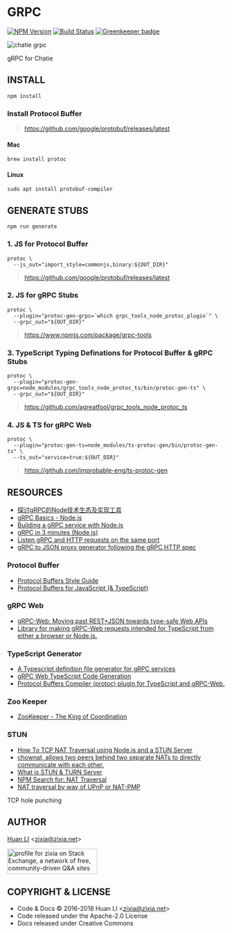 # GRPC

[![NPM Version](https://badge.fury.io/js/%40chatie%2Fgrpc.svg)](https://www.npmjs.com/package/@chatie/grpc)
[![Build Status](https://travis-ci.com/Chatie/grpc.svg?branch=master)](https://travis-ci.com/Chatie/grpc)
[![Greenkeeper badge](https://badges.greenkeeper.io/Chatie/grpc.svg)](https://greenkeeper.io/)

![chatie grpc](https://chatie.io/grpc/images/grpc.png)

gRPC for Chatie

## INSTALL

```shell
npm install
```

### Install Protocol Buffer

> <https://github.com/google/protobuf/releases/latest>

#### Mac

```shell
brew install protoc
```

#### Linux

```shell
sudo apt install protobuf-compiler
```

## GENERATE STUBS

```shell
npm run generate
```

### 1. JS for Protocol Buffer

```shell
protoc \
  --js_out="import_style=commonjs,binary:${OUT_DIR}"
```

> <https://github.com/google/protobuf/releases/latest>

### 2. JS for gRPC Stubs

```shell
protoc \
  --plugin="protoc-gen-grpc=`which grpc_tools_node_protoc_plugin`" \
  --grpc_out="${OUT_DIR}"
```

> <https://www.npmjs.com/package/grpc-tools>

### 3. TypeScript Typing Definations for Protocol Buffer & gRPC Stubs

```shell
protoc \
  --plugin="protoc-gen-grpc=node_modules/grpc_tools_node_protoc_ts/bin/protoc-gen-ts" \
  --grpc_out="${OUT_DIR}"
```

> <https://github.com/agreatfool/grpc_tools_node_protoc_ts>

### 4. JS & TS for gRPC Web

```shell
protoc \
  --plugin="protoc-gen-ts=node_modules/ts-protoc-gen/bin/protoc-gen-ts" \
  --ts_out="service=true:${OUT_DIR}"
```

> <https://github.com/improbable-eng/ts-protoc-gen>

## RESOURCES

* [探讨gRPC的Node技术生态及实现工具](https://xenojoshua.com/2018/02/grpc-node-ecosystem/)
* [gRPC Basics - Node.js](https://grpc.io/docs/tutorials/basic/node.html)
* [Building a gRPC service with Node.js](https://codelabs.developers.google.com/codelabs/cloud-grpc/)
* [gRPC in 3 minutes (Node.js)](https://github.com/grpc/grpc/tree/master/examples/node)
* [Listen gRPC and HTTP requests on the same port](https://medium.com/@drgarcia1986/listen-grpc-and-http-requests-on-the-same-port-263c40cb45ff)
* [gRPC to JSON proxy generator following the gRPC HTTP spec](https://github.com/grpc-ecosystem/grpc-gateway)

### Protocol Buffer

* [Protocol Buffers Style Guide](https://developers.google.com/protocol-buffers/docs/style)
* [Protocol Buffers for JavaScript (& TypeScript)](https://github.com/dcodeIO/protobuf.js)

### gRPC Web

* [gRPC-Web: Moving past REST+JSON towards type-safe Web APIs](https://improbable.io/games/blog/grpc-web-moving-past-restjson-towards-type-safe-web-apis)
* [Library for making gRPC-Web requests intended for TypeScript from either a browser or Node.js.](https://github.com/improbable-eng/grpc-web/tree/master/ts)

### TypeScript Generator

* [A Typescript definition file generator for gRPC services](https://github.com/anfema/grpc-code-generator)
* [gRPC Web TypeScript Code Generation](https://github.com/improbable-eng/grpc-web/blob/master/ts/docs/code-generation.md)
* [Protocol Buffers Compiler (protoc) plugin for TypeScript and gRPC-Web.](https://github.com/improbable-eng/ts-protoc-gen)

### Zoo Keeper

* [ZooKeeper - The King of Coordination](https://www.elastic.co/blog/found-zookeeper-king-of-coordination)

### STUN

* [How To TCP NAT Traversal using Node.js and a STUN Server](http://sogilis.com/blog/tcp-nat-traversal-nodejs-stun/)
* [chownat, allows two peers behind two separate NATs to directly communicate with each other.](https://samy.pl/chownat/)
* [What is STUN & TURN Server](https://stackoverflow.com/a/23307588/1123955)
* [NPM Search for: NAT Traversal](https://www.npmjs.com/search?q=nat+traversal)
* [NAT traversal by way of UPnP or NAT-PMP](https://github.com/tintfoundation/nat-traverse)

TCP hole punching

## AUTHOR

[Huan LI](http://linkedin.com/in/zixia) \<zixia@zixia.net\>

<a href="https://stackexchange.com/users/265499">
  <img src="https://stackexchange.com/users/flair/265499.png" width="208" height="58" alt="profile for zixia on Stack Exchange, a network of free, community-driven Q&amp;A sites" title="profile for zixia on Stack Exchange, a network of free, community-driven Q&amp;A sites">
</a>

## COPYRIGHT & LICENSE

* Code & Docs © 2016-2018 Huan LI \<zixia@zixia.net\>
* Code released under the Apache-2.0 License
* Docs released under Creative Commons
